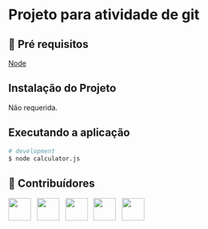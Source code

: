 # Projeto para atividade de git
 
## 🔐 Pré requisitos

<a href="https://nodejs.dev/">Node</a> &nbsp;

## Instalação do Projeto

Não requerida.

## Executando a aplicação

```bash
# development
$ node calculator.js
```

## 🤝 Contribuídores

<a href="https://github.com/angelogluz"><img src="https://github.com/angelogluz.png" width="45" height="45"></a> &nbsp;
<a href="https://github.com/nollag47"><img src="https://github.com/nollag47.png" width="45" height="45"></a> &nbsp;  <!-- Fabrício Ferrony Gallon -->
<a href="https://github.com/gabiscltt"><img src="https://github.com/gabiscltt.png" width="45" height="45"></a> &nbsp;  <!-- Gabriela S Machado -->
<a href="https://github.com/Luizaml04"><img src="https://github.com/Luizaml04.png" width="45" height="45"></a> &nbsp;  <!-- Luiza Maciel Libretti -->
<a href="https://github.com/TiVentress"><img src="https://github.com/TiVentress.png" width="45" height="45"></a> &nbsp;  <!-- Tiago Paraná de Lara -->
